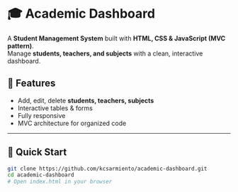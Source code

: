 # 🎓 Academic Dashboard

A **Student Management System** built with **HTML, CSS & JavaScript (MVC pattern)**.  
Manage **students, teachers, and subjects** with a clean, interactive dashboard.



## 🌟 Features
- Add, edit, delete **students, teachers, subjects**  
- Interactive tables & forms  
- Fully responsive  
- MVC architecture for organized code

---

## 🚀 Quick Start
```bash
git clone https://github.com/kcsarmiento/academic-dashboard.git
cd academic-dashboard
# Open index.html in your browser
